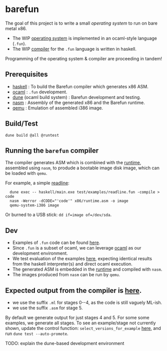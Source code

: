 # barefun

The goal of this project is to write a small _operating system_ to run on bare metal x86.

- The WIP [operating system](test/examples/sham.fun) is implemented in an ocaml-style language (`.fun`).
- The WIP [compiler](haskell/README.md) for the `.fun` language is written in haskell.

Programming of the operating system & compiler are proceeding in tandem!

## Prerequisites

- [haskell](https://www.haskell.org) : To build the Barefun compiler which generates x86 ASM.
- [ocaml](https://ocaml.org) : `.fun` development.
- [dune](https://dune.build/install) (ocaml build system) : Barefun development and testing.
- [nasm](https://www.nasm.us/) : Assembly of the generated x86 and the Barefun runtime.
- [qemu](https://www.qemu.org/) : Emulation of assembled i386 image.

## Build/Test
```
dune build @all @runtest
```

## Running the `barefun` compiler

The compiler generates ASM which is combined with the [runtime](x86/runtime.asm), assembled using `nasm`, to produde a bootable image disk image, which can be loaded with `qemu`.

For example, a simple [readline](test/examples/readline.fun):
```
  dune exec -- haskell/main.exe test/examples/readline.fun -compile > code
  nasm -Werror -dCODE="'code'" x86/runtime.asm -o image
  qemu-system-i386 image
```

Or burned to a USB stick: `dd if=image of=/dev/sda`.

## Dev

- Examples of `.fun` code can be found [here](test/examples/README.md).
- Since `.fun` is a subset of ocaml, we can leverage [ocaml](ocaml/README.md) as our development environment.
- We test evaluation of the examples [here](test/evaluation/README.md), expecting identical results from the haskell interpreter(s) and direct ocaml execution.
- The generated ASM is embedded in the [runtime](x86/runtime.asm) and compiled with `nasm`.
- The images produced from `nasm` can be run by `qemu`.

## Expected output from the compiler is [here](test/expected).
- we use the suffix `.ml` for stages 0--4, as the code is still vaguely ML-ish.
- we use the suffix `.asm` for stage 5.

By default we generate output for just stages 4 and 5. For some some examples, we generate all stages.
To see an example/stage not currently shown, update the control function:
`select_versions_for_example` [here](test/compile-examples/generate/main.ml), and run `dune test --auto-promote`.

TODO: explain the dune-based development environment
